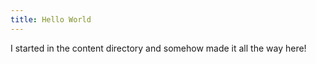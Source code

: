 ```yaml
---
title: Hello World
---
```


I started in the content directory and somehow made it all the way here!
